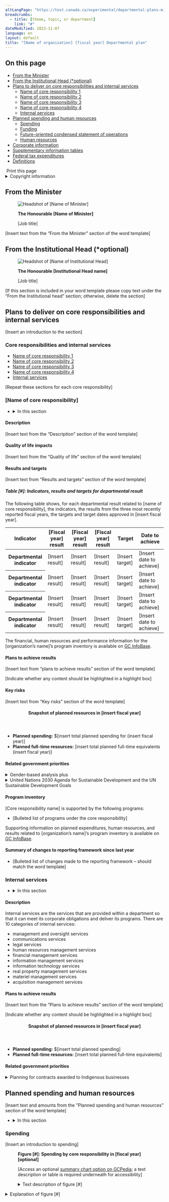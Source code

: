 ```yaml
---
altLangPage: "https://test.canada.ca/experimental/departmental-plans-ministeriels/dp-full-page-fr.html"
breadcrumbs:
  - title: [theme, topic, or department]
    link: "#"
dateModified: 2023-11-07
language: en
layout: default
title: "[Name of organization] [fiscal year] Departmental plan"
---
```

<link rel="stylesheet" type="text/css" href="departmental-plans-ministeriels/css/theme.min.css" />
<div class="mwsgeneric-base-html parbase section">
  
   <section>
  <h2>On this page</h2>
  <ul>
    <li><a href="#toc01">From the Minister</a></li>
    <li><a href="#toc01b">From the Institutional Head (*optional)</a></li>
    <li><a href="#toc02">Plans to deliver on core responsibilities and internal services</a> 
      <ul>
        <li><a href="#toc02-1">Name of  core responsibility 1</a></li>
        <li><a href="#toc02-2">Name of  core responsibility 2</a></li>
        <li><a href="#toc02-3">Name of  core responsibility 3</a></li>
        <li><a href="#toc02-4">Name of  core responsibility 4</a></li>
        <li><a href="#toc02-5">Internal  services</a></li>
      </ul>
    </li>
    <li><a href="#toc03">Planned spending and human resources</a>
      <ul>
        <li><a href="#toc03-1">Spending</a></li>
        <li><a href="#toc03-2">Funding</a></li>
        <li><a href="#toc03-3">Future-oriented condensed statement of operations</a></li>
        <li><a href="#toc03-4">Human resources</a></li>
      </ul>
    </li>
      <li><a href="#toc04">Corporate information</a></li>
      <li><a href="#toc05">Supplementary information tables</a></li>
    <li><a href="#toc06">Federal  tax expenditures </a></li>
    <li><a href="#toc07">Definitions </a></li>
  </ul>
</section>
<section> <span class="wb-toggle" data-toggle="{&quot;selector&quot;: &quot;main summary&quot;, &quot;print&quot;: &quot;on&quot;}"></span> <a onclick="window.print()" class="btn btn-default btn-lg mrgn-bttm-xl"><span class="glyphicon glyphicon-print" aria-hidden="true"></span>&nbsp;Print this page</a> </section>
<details class="brdr-tp brdr-rght brdr-bttm brdr-lft">
  <summary class="wb-toggle" data-toggle='{"print":"on"}'>Copyright information</summary>
  <p>[include copyright information]</p>
</details>
<section>
  <h2 id="toc01">From  the Minister</h2>
  <div class="pull-right mrgn-lft-md col-xs-4"> 
    <figure> 
     <img alt="Headshot of [Name of Minister]" class="img-responsive center-block" src="https://raw.githubusercontent.com/gc-proto/experimental/master/departmental-plans-ministeriels/portrait.png">
     <figcaption class="text-center small"> 
      <p class="mrgn-bttm-0"><strong>The Honourable [Name of Minister]</strong></p>
      <p>[Job title]</p> 
     </figcaption> 
    </figure> 
   </div>
  <p>[Insert text from the &ldquo;From  the Minister&rdquo; section of the word template]</p><div class="clearfix"></div>
</section>
<section>
  <h2 id="toc01b">From  the Institutional Head (*optional)</h2>
    <div class="pull-right mrgn-lft-md col-xs-4"> 
    <figure> 
     <img alt="Headshot of [Name of Institutional Head]" class="img-responsive center-block" src="https://raw.githubusercontent.com/gc-proto/experimental/master/departmental-plans-ministeriels/portrait.png">
     <figcaption class="text-center small"> 
      <p class="mrgn-bttm-0"><strong>The Honourable [Institutional Head name]</strong></p>
      <p>[Job title]</p> 
     </figcaption> 
    </figure> 
   </div>
  <p>[If this section is included  in your word template please copy text under the &ldquo;From the Institutional head&rdquo;  section; otherwise, delete the section]</p><div class="clearfix"></div>
</section>
<section>
  <h2 id="toc02">Plans to deliver on core responsibilities and internal services</h2>
  <p>[Insert an introduction to  the section]</p>
<section>
  <h3>Core  responsibilities and internal services</h3>
  <ul>
    <li><a href="#toc02-1">Name of  core responsibility 1</a></li>
    <li><a href="#toc02-2">Name of  core responsibility 2</a></li>
    <li><a href="#toc02-3">Name of  core responsibility 3</a></li>
    <li><a href="#toc02-4">Name of  core responsibility 4</a></li>
    <li><a href="#toc02-5">Internal  services</a></li>
    </ul>
</section>
  <p>[Repeat these sections for each core responsibility]</p>
  <section>
    <h3 id="toc02-1">[Name of core responsibility]</h3>
    <ul class="list-unstyled">
      <li>
        <details class="brdr-tp brdr-rght brdr-bttm brdr-lft">
          <summary class="wb-toggle" data-toggle='{"print":"on"}'>In this section</summary>
          <ul>
            <li><a href="#toc02-1-1">Description</a></li>
            <li><a href="#toc02-1-2">Quality of life impacts</a></li>
            <li><a href="#toc02-1-3">Results and targets</a></li>
            <li><a href="#toc02-1-4">Plans to achieve results</a></li>
            <li><a href="#toc02-1-5">Key risks</a></li>
            <li><a href="#toc02-1-6">Snapshot of planned resources in [insert fiscal year]</a></li>
            <li><a href="#toc02-1-7">Related government priorities</a></li>
            <li><a href="#toc02-1-8">Program inventory</a></li>
            <li><a href="#toc02-1-9">Summary of changes to reporting framework since last year</a></li>
          </ul>
        </details>
      </li>
    </ul>
    <section>
      <h4 id="toc02-1-1">Description</h4>
      <p>[Insert text from the “Description” section of the word template]</p>
</section>
    <section>
      <h4 id="toc02-1-2">Quality of life impacts</h4>
      <p>[Insert text from the “Quality of life” section of the word template] </p>
</section>
    <section>
      <h4 id="toc02-1-3">Results and targets</h4>
        <p>[Insert text from &ldquo;Results and targets&rdquo;  section of the word template]</p>
<section><h5>Table [#]: Indicators, results and targets for departmental result</h5>
    <p>The following table shows,  for each departmental result related to [name of core responsibility], the  indicators, the results from the three&nbsp;most recently reported fiscal  years, the targets and target dates approved in [insert fiscal year].</p>
<table id="tbl1" class="table table-bordered table-condensed">
  <thead>
    <tr class="active">
      <th class="text-left" scope="col"><div class="mrgn-tp-md mrgn-rght-md mrgn-bttm-md mrgn-lft-md">Indicator</div></th>
      <th class="text-left" scope="col"><div class="mrgn-tp-md mrgn-rght-md mrgn-bttm-md mrgn-lft-md">[Fiscal year] result</div></th>
      <th class="text-left" scope="col"><div class="mrgn-tp-md mrgn-rght-md mrgn-bttm-md mrgn-lft-md">[Fiscal year] result</div></th>
      <th class="text-left" scope="col"><div class="mrgn-tp-md mrgn-rght-md mrgn-bttm-md mrgn-lft-md">[Fiscal year] result </div></th>
      <th class="text-left" scope="col"><div class="mrgn-tp-md mrgn-rght-md mrgn-bttm-md mrgn-lft-md">Target</div></th>
      <th class="text-left" scope="col"><div class="mrgn-tp-md mrgn-rght-md mrgn-bttm-md mrgn-lft-md">Date to achieve</div></th>
      </tr>
    </thead>
  <tbody>
    <tr>
      <th class="text-left" scope="row"><div class="mrgn-tp-md mrgn-rght-md mrgn-bttm-md mrgn-lft-md">Departmental indicator</div></th>
      <td><div class="mrgn-tp-md mrgn-rght-md mrgn-bttm-md mrgn-lft-md">[Insert result]</div></td>
      <td><div class="mrgn-tp-md mrgn-rght-md mrgn-bttm-md mrgn-lft-md">[Insert result]</div></td>
      <td><div class="mrgn-tp-md mrgn-rght-md mrgn-bttm-md mrgn-lft-md">[Insert result]</div></td>
      <td><div class="mrgn-tp-md mrgn-rght-md mrgn-bttm-md mrgn-lft-md">[Insert target]</div></td>
      <td><div class="mrgn-tp-md mrgn-rght-md mrgn-bttm-md mrgn-lft-md">[Insert date to achieve]</div></td>
      </tr>
    <tr>
      <th class="text-left" scope="row"><div class="mrgn-tp-md mrgn-rght-md mrgn-bttm-md mrgn-lft-md">Departmental indicator</div></th>
      <td><div class="mrgn-tp-md mrgn-rght-md mrgn-bttm-md mrgn-lft-md">[Insert result]</div></td>
      <td><div class="mrgn-tp-md mrgn-rght-md mrgn-bttm-md mrgn-lft-md">[Insert result]</div></td>
      <td><div class="mrgn-tp-md mrgn-rght-md mrgn-bttm-md mrgn-lft-md">[Insert result]</div></td>
      <td><div class="mrgn-tp-md mrgn-rght-md mrgn-bttm-md mrgn-lft-md">[Insert target]</div></td>
      <td><div class="mrgn-tp-md mrgn-rght-md mrgn-bttm-md mrgn-lft-md">[Insert date to achieve]</div></td>
      </tr>
    <tr>
      <th class="text-left" scope="row"><div class="mrgn-tp-md mrgn-rght-md mrgn-bttm-md mrgn-lft-md">Departmental indicator</div></th>
      <td><div class="mrgn-tp-md mrgn-rght-md mrgn-bttm-md mrgn-lft-md">[Insert result]</div></td>
      <td><div class="mrgn-tp-md mrgn-rght-md mrgn-bttm-md mrgn-lft-md">[Insert result]</div></td>
      <td><div class="mrgn-tp-md mrgn-rght-md mrgn-bttm-md mrgn-lft-md">[Insert result]</div></td>
      <td><div class="mrgn-tp-md mrgn-rght-md mrgn-bttm-md mrgn-lft-md">[Insert target]</div></td>
      <td><div class="mrgn-tp-md mrgn-rght-md mrgn-bttm-md mrgn-lft-md">[Insert date to achieve]</div></td>
      </tr>
    <tr>
      <th class="text-left" scope="row"><div class="mrgn-tp-md mrgn-rght-md mrgn-bttm-md mrgn-lft-md">Departmental indicator</div></th>
      <td><div class="mrgn-tp-md mrgn-rght-md mrgn-bttm-md mrgn-lft-md">[Insert result]</div></td>
      <td><div class="mrgn-tp-md mrgn-rght-md mrgn-bttm-md mrgn-lft-md">[Insert result]</div></td>
      <td><div class="mrgn-tp-md mrgn-rght-md mrgn-bttm-md mrgn-lft-md">[Insert result]</div></td>
      <td><div class="mrgn-tp-md mrgn-rght-md mrgn-bttm-md mrgn-lft-md">[Insert target]</div></td>
      <td><div class="mrgn-tp-md mrgn-rght-md mrgn-bttm-md mrgn-lft-md">[Insert date to achieve]</div></td>
      </tr>
    </tbody>
</table>
<p>The financial, human resources and performance information for the  [organization&rsquo;s name]&rsquo;s program inventory is available  on <a href="https://www.tbs-sct.gc.ca/ems-sgd/edb-bdd/index-eng.html">GC InfoBase</a>.</p></section>
    </section>
    <section>
      <h4 id="toc02-1-4">Plans to achieve results</h4>
      <p>[Insert  text from &ldquo;plans to achieve results&rdquo; section of the word template]</p>
        <div class="well"><p>[Indicate whether any  content should be highlighted in a highlight box] </p>
</div>
    </section>
    <section>
      <h4 id="toc02-1-5">Key risks</h4>
      <p>[Insert text from &ldquo;Key  risks&rdquo; section of the word template]</p></section>
      <section>
      </section><section><div class="panel panel-primary">
          <header class="panel-heading"><h4 class="mrgn-tp-0 mrgn-bttm-0" id="toc02-1-6">Snapshot of planned resources in [insert fiscal year]</h4></header>
  <div class="panel-body">
    <ul>
      <li><strong>Planned spending:</strong> $[insert total planned  spending for (insert fiscal year)]</li>
      <li><strong>Planned full-time resources:</strong> [insert total planned  full-time equivalents (insert fiscal year)]</li>
      </ul>
    </div>
</div></section>
    <section>
      <h4 id="toc02-1-7">Related government  priorities</h4>
      <details class="brdr-tp brdr-rght brdr-bttm brdr-lft">
        <summary class="wb-toggle" data-toggle='{"print":"on"}'>Gender-based analysis plus</summary>
        <p>[Text within the “Gender-based analysis plus” section, if included]</p>
      </details>
      <details class="brdr-tp brdr-rght brdr-bttm brdr-lft">
        <summary class="wb-toggle" data-toggle='{"print":"on"}'>United Nations 2030 Agenda for Sustainable Development and the UN Sustainable Development Goals</summary>
        <p>[Text within the “United Nations 2030 Agenda for Sustainable Development and the UN Sustainable Development Goals”, if included]  </p>
      </details>
  </section>
    <section>
      <h4 id="toc02-1-8">Program inventory</h4>
      <p>[Core responsibility name] is supported by the following programs:</p>
<ul>
  <li>[Bulleted list of programs under the core  responsibility]</li>
  </ul>
<p>Supporting information on  planned expenditures, human resources, and results related to [organization&rsquo;s name]&rsquo;s  program inventory is available on <a href="https://www.tbs-sct.gc.ca/ems-sgd/edb-bdd/index-eng.html">GC InfoBase</a>.</p>
    </section>
    <section>
      <h4 id="toc02-1-9">Summary of changes to reporting framework since last year</h4>
      <ul>
        <li>[Bulleted list of changes made to the reporting  framework – should match the word template]</li>
      </ul>
    </section>
  </section>
  <section>
    <h3 id="toc02-5">Internal services</h3>
    <ul class="list-unstyled">
      <li>
        <details class="brdr-tp brdr-rght brdr-bttm brdr-lft">
          <summary class="wb-toggle" data-toggle='{"print":"on"}'>In this section</summary>
          <ul>
            <li><a href="#toc02-5-1">Description</a></li>
            <li><a href="#toc02-5-2">Plans to achieve results</a></li>
            <li><a href="#toc02-5-3">Snapshot of planned  resources in [insert fiscal year]</a></li>
            <li><a href="#toc02-5-4">Related government  priorities</a></li>
          </ul>
        </details>
      </li>
    </ul>
    <section>
      <h4 is="toc02-5-1">Description</h4>
      <p>Internal services are the services that are  provided within a department so that it can meet its corporate obligations and  deliver its programs. There are 10 categories of internal services:</p>
      <ul>
        <li>management and oversight  services</li>
        <li>communications services</li>
        <li>legal services</li>
        <li>human resources management  services</li>
        <li>financial management services</li>
        <li>information management services</li>
        <li>information technology services</li>
        <li>real property management  services</li>
        <li>materiel management services</li>
        <li>acquisition  management services</li>
      </ul>
    </section>
    <section>
      <h4 is="toc02-5-2">Plans to achieve results</h4>
      <p>[Insert text from the &ldquo;Plans  to achieve results&rdquo; section of the word template]      </p>
      <div class="well">
        <p>[Indicate whether any content  should be highlighted in a highlight box]</p>
</div>
    </section>
    <section>
        <div class="panel panel-primary">
          <header class="panel-heading"><h4 class="mrgn-tp-0 mrgn-bttm-0" id="toc02-5-3">Snapshot of planned resources in [insert fiscal year]</h4></header>
            <div class="panel-body">
        <ul>
          <li><strong>Planned spending:</strong> $[insert total planned spending]</li>
          <li><strong>Planned full-time resources:</strong> [insert total planned  full-time equivalents]</li>
        </ul>
    </div>
</div>
    </section>
    <section>
      <h4 is="toc02-5-4">Related government  priorities</h4>
      <details class="brdr-tp brdr-rght brdr-bttm brdr-lft">
        <summary class="wb-toggle"  data-toggle='{"print":"on"}'>Planning for contracts awarded to Indigenous businesses</summary>
        <p>[Text within the “Planning for contracts awarded to Indigenous businesses” section] </p>
      </details>
    </section>
</section>
</section>
<section>
  <h2 id="toc03"> Planned spending  and human resources</h2>
  <p>[Insert text and amounts from  the &quot;Planned spending and human resources&rdquo; section of the word template]</p><ul class="list-unstyled">
  <li>
    <details class="brdr-tp brdr-rght brdr-bttm brdr-lft">
      <summary class="wb-toggle" data-toggle='{"print":"on"}'>In this section</summary>
      <ul>
        <li><a href="#toc03-1">Spending</a></li>
        <li><a href="#toc03-2">Funding</a></li>
        <li><a href="#toc03-3">Future-oriented condensed statement of operations</a></li>
        <li><a href="#toc03-4">Human resources</a></li>
        </ul>
      </details>
    </li>
</ul>
  <section>
    <h3 id="toc03-1">Spending</h3>
    <p>[Insert an introduction to spending]</p>
<section>
        <figure id="toc03-fig1">
            <figcaption class="text-left h4"><strong>Figure [#]: Spending by core responsibility in [fiscal year][optional]</strong></figcaption>
            <p>[Access an optional <a href="#">summary chart option on GCPedia</a>; a text description or table is required underneath for accessibility]</p>
            <details class="brdr-tp brdr-rght brdr-bttm brdr-lft">
                <summary class="wb-toggle"  data-toggle='{"print":"on"}'>Text description of figure [#]</summary>

                <div class="table-responsive">
                  <table id="fig-tbl1" class="table table-bordered table-condensed">
                    <thead>
                      <tr class="active">
                    <th class="text-left" scope="col"><div class="mrgn-tp-md mrgn-rght-md mrgn-bttm-md mrgn-lft-md">Core responsibilities and internal services</div></th>
                    <th class="text-left" scope="col"><div class="mrgn-tp-md mrgn-rght-md mrgn-bttm-md mrgn-lft-md">[Insert fiscal year] planned spending</div></th>
                  </tr>
                    </thead>
                    <tbody>
                  <tr>
                    <th class="text-left" scope="row"><div class="mrgn-tp-md mrgn-rght-md mrgn-bttm-md mrgn-lft-lg">1. Core responsibility </div></th>
                    <td><div class="mrgn-tp-md mrgn-rght-md mrgn-bttm-md mrgn-lft-md">[Insert amount]</div></td>
                  </tr>
                  <tr>
                    <th class="text-left" scope="row"><div class="mrgn-tp-md mrgn-rght-md mrgn-bttm-md mrgn-lft-lg">2. Core responsibility </div></th>
                    <td><div class="mrgn-tp-md mrgn-rght-md mrgn-bttm-md mrgn-lft-md">[Insert amount]</div></td>
                  </tr>
                  <tr>
                    <th class="text-left" scope="row"><div class="mrgn-tp-md mrgn-rght-md mrgn-bttm-md mrgn-lft-lg">3. Core responsibility </div></th>
                    <td><div class="mrgn-tp-md mrgn-rght-md mrgn-bttm-md mrgn-lft-md">[Insert amount]</div></td>
                  </tr>
                  <tr>
                    <th class="text-left" scope="row"><div class="mrgn-tp-md mrgn-rght-md mrgn-bttm-md mrgn-lft-lg">4. Core responsibility </div></th>
                    <td><div class="mrgn-tp-md mrgn-rght-md mrgn-bttm-md mrgn-lft-md">[Insert amount]</div></td>
                  </tr>
                  <tr>
                    <th class="text-left" scope="row"><div class="mrgn-tp-md mrgn-rght-md mrgn-bttm-md mrgn-lft-lg">Internal services</div></th>
                    <td><div class="mrgn-tp-md mrgn-rght-md mrgn-bttm-md mrgn-lft-md">[Insert amount]</div></td>
                  </tr>
                    </tbody>
</table></div>
            </details>
            <details class="brdr-tp brdr-rght brdr-bttm brdr-lft">
                <summary class="wb-toggle"  data-toggle='{"print":"on"}'>Explanation of figure [#]</summary>

                <p>[Please include the explanation of the figure included in the word template]</p>
            </details>
        </figure>
        <p>[Insert text from the  &ldquo;Actual spending summary for core responsibilities and internal services  (dollars)&rdquo; section of the word template] </p>
</section>
    <section>
      <h4>Table [#]: Actual spending summary for core responsibilities and internal services ($ dollars)</h4>
      
<p>The following table shows  information on spending for each of [organization&rsquo;s name]&rsquo;s core  responsibilities and for its internal services for the previous three fiscal  years. Amounts for the current fiscal year are forecasted based on spending to  date.</p>
<div class="table-responsive">
  <table id="tbl2" class="table table-bordered table-condensed">
    <thead>
      <tr class="active">
        <th class="text-left" scope="col"><div class="mrgn-tp-md mrgn-rght-md mrgn-bttm-md mrgn-lft-md">Core    responsibilities and internal services</div></th>
        <th class="text-left" scope="col"><div class="mrgn-tp-md mrgn-rght-md mrgn-bttm-md mrgn-lft-md">[Insert    fiscal year] actual expenditures</div></th>
        <th class="text-left" scope="col"><div class="mrgn-tp-md mrgn-rght-md mrgn-bttm-md mrgn-lft-md">[Insert    fiscal year] actual expenditures</div></th>
        <th class="text-left" scope="col"><div class="mrgn-tp-md mrgn-rght-md mrgn-bttm-md mrgn-lft-md">[Insert    fiscal year] forecast spending</div></th>
        </tr>
      </thead>
    <tbody>
      <tr>
                <th class="text-left" scope="row"><div class="mrgn-tp-md mrgn-rght-md mrgn-bttm-md mrgn-lft-lg">1. Core responsibility </div></th>
                <td><div class="mrgn-tp-md mrgn-rght-md mrgn-bttm-md mrgn-lft-md">[Insert the total authorities from Public Accounts]</div></td>
                <td><div class="mrgn-tp-md mrgn-rght-md mrgn-bttm-md mrgn-lft-md">[Insert the total authorities from Public Accounts]</div></td>
                <td><div class="mrgn-tp-md mrgn-rght-md mrgn-bttm-md mrgn-lft-md">[Insert the total forecast spending for the fiscal year]</div></td>
              </tr>
              <tr>
                <th class="text-left" scope="row"><div class="mrgn-tp-md mrgn-rght-md mrgn-bttm-md mrgn-lft-lg">2. Core responsibility</div></th>
                <td><div class="mrgn-tp-md mrgn-rght-md mrgn-bttm-md mrgn-lft-md">[Insert the total authorities from Public Accounts]</div></td>
                <td><div class="mrgn-tp-md mrgn-rght-md mrgn-bttm-md mrgn-lft-md">[Insert the total authorities from Public Accounts]</div></td>
                <td><div class="mrgn-tp-md mrgn-rght-md mrgn-bttm-md mrgn-lft-md">[Insert the total forecast spending for the fiscal year]</div></td>
              </tr>
              <tr>
                <th class="text-left" scope="row"><div class="mrgn-tp-md mrgn-rght-md mrgn-bttm-md mrgn-lft-lg">3. Core responsibility</div></th>
                <td><div class="mrgn-tp-md mrgn-rght-md mrgn-bttm-md mrgn-lft-md">[Insert the total authorities from Public Accounts]</div></td>
                <td><div class="mrgn-tp-md mrgn-rght-md mrgn-bttm-md mrgn-lft-md">[Insert the total authorities from Public Accounts]</div></td>
                <td><div class="mrgn-tp-md mrgn-rght-md mrgn-bttm-md mrgn-lft-md">[Insert the total forecast spending for the fiscal year]</div></td>
              </tr>
              <tr>
                <th class="text-left" scope="row"><div class="mrgn-tp-md mrgn-rght-md mrgn-bttm-md mrgn-lft-lg">4. Core responsibility</div></th>
                <td><div class="mrgn-tp-md mrgn-rght-md mrgn-bttm-md mrgn-lft-md">[Insert the total authorities from Public Accounts]</div></td>
                <td><div class="mrgn-tp-md mrgn-rght-md mrgn-bttm-md mrgn-lft-md">[Insert the total authorities from Public Accounts]</div></td>
                <td><div class="mrgn-tp-md mrgn-rght-md mrgn-bttm-md mrgn-lft-md">[Insert the total forecast spending for the fiscal year]</div></td>
              </tr>
      <tr class="active">
        <th class="text-left" scope="row"><div class="mrgn-tp-md mrgn-rght-md mrgn-bttm-md mrgn-lft-md">Subtotal</div></th>
        <td><div class="mrgn-tp-md mrgn-rght-md mrgn-bttm-md mrgn-lft-md">[Insert subtotal]</div></td>
        <td><div class="mrgn-tp-md mrgn-rght-md mrgn-bttm-md mrgn-lft-md">[Insert subtotal]</div></td>
        <td><div class="mrgn-tp-md mrgn-rght-md mrgn-bttm-md mrgn-lft-md">[Insert subtotal]</div></td>
        </tr>
      <tr>
        <th class="text-left" scope="row"><div class="mrgn-tp-md mrgn-rght-md mrgn-bttm-md mrgn-lft-md">Internal services</div></th>
        <td><div class="mrgn-tp-md mrgn-rght-md mrgn-bttm-md mrgn-lft-md">[Insert the total    authorities from Public Accounts]</div></td>
        <td><div class="mrgn-tp-md mrgn-rght-md mrgn-bttm-md mrgn-lft-md">[Insert the total authorities    from Public Accounts]</div></td>
        <td><div class="mrgn-tp-md mrgn-rght-md mrgn-bttm-md mrgn-lft-md">[Insert the total    forecast spending for the fiscal year]</div></td>
        </tr>
      <tr class="active">
        <th class="text-left" scope="row"><div class="mrgn-tp-md mrgn-rght-md mrgn-bttm-md mrgn-lft-md">Total</div></th>
        <td><div class="mrgn-tp-md mrgn-rght-md mrgn-bttm-md mrgn-lft-md">[Insert subtotal    plus internal services]</div></td>
        <td><div class="mrgn-tp-md mrgn-rght-md mrgn-bttm-md mrgn-lft-md">[Insert subtotal    plus internal services]</div></td>
        <td><div class="mrgn-tp-md mrgn-rght-md mrgn-bttm-md mrgn-lft-md">[Insert subtotal    plus internal services]</div></td>
        </tr>
      </tbody>
</table></div>

        
      <details class="brdr-tp brdr-rght brdr-bttm brdr-lft">
        <summary class="wb-toggle"  data-toggle='{"print":"on"}'>Explanation of table [#]</summary>
        <p>[Please include the explanation of the table included in the word template]</p>
      </details>
        <p>[Ensure that the content matches the &ldquo;Actual spending summary for  core responsibilities and internal services (dollars)&rdquo; section of the word template] </p>
    </section>
    <section>
      <h4>Table [#]: Budgetary planning summary for core  responsibilities and internal services (dollars)</h4>
      
<p>The following table shows information on  spending for each of [organization&rsquo;s name]&rsquo;s core responsibilities and for its internal services for the  upcoming three fiscal years.</p>
<div class="table-responsive">
<table id="tbl3" class="table table-bordered table-condensed">
  <thead>
<tr class="active">
    <th class="text-left" scope="col"><div class="mrgn-tp-md mrgn-rght-md mrgn-bttm-md mrgn-lft-md">Core    responsibilities and internal services</div></th>
    <th class="text-left" scope="col"><div class="mrgn-tp-md mrgn-rght-md mrgn-bttm-md mrgn-lft-md">[Insert    fiscal year] budgetary spending (as indicated in Main Estimates)</div></th>
    <th class="text-left" scope="col"><div class="mrgn-tp-md mrgn-rght-md mrgn-bttm-md mrgn-lft-md">[Insert    fiscal year] planned spending</div></th>
    <th class="text-left" scope="col"><div class="mrgn-tp-md mrgn-rght-md mrgn-bttm-md mrgn-lft-md">[Insert    fiscal year] planned spending</div></th>
    <th class="text-left" scope="col"><div class="mrgn-tp-md mrgn-rght-md mrgn-bttm-md mrgn-lft-md">[Insert    fiscal year] planned spending</div></th>
  </tr>
</thead>
  <tbody>
 <tr>
                <th class="text-left" scope="row"><div class="mrgn-tp-md mrgn-rght-md mrgn-bttm-md mrgn-lft-lg">1. Core responsibility </div></th>
                <td><div class="mrgn-tp-md mrgn-rght-md mrgn-bttm-md mrgn-lft-md">[Insert the total budgetary spending, as provided in the Main Estimates]</div></td>
                <td><div class="mrgn-tp-md mrgn-rght-md mrgn-bttm-md mrgn-lft-md">[Insert the total planned spending for the fiscal year]</div></td>
                <td><div class="mrgn-tp-md mrgn-rght-md mrgn-bttm-md mrgn-lft-md">[Insert the total planned spending for the fiscal year]</div></td>
                <td><div class="mrgn-tp-md mrgn-rght-md mrgn-bttm-md mrgn-lft-md">[Insert the total planned spending for the fiscal year]</div></td>
              </tr>
              <tr>
                <th class="text-left" scope="row"><div class="mrgn-tp-md mrgn-rght-md mrgn-bttm-md mrgn-lft-lg">2. Core responsibility</div></th>
                <td><div class="mrgn-tp-md mrgn-rght-md mrgn-bttm-md mrgn-lft-md">[Insert the total budgetary spending, as provided in the Main Estimates]</div></td>
                <td><div class="mrgn-tp-md mrgn-rght-md mrgn-bttm-md mrgn-lft-md">[Insert the total planned spending for the fiscal year]</div></td>
                <td><div class="mrgn-tp-md mrgn-rght-md mrgn-bttm-md mrgn-lft-md">[Insert the total planned spending for the fiscal year]</div></td>
                <td><div class="mrgn-tp-md mrgn-rght-md mrgn-bttm-md mrgn-lft-md">[Insert the total planned spending for the fiscal year]</div></td>
              </tr>
              <tr>
                <th class="text-left" scope="row"><div class="mrgn-tp-md mrgn-rght-md mrgn-bttm-md mrgn-lft-lg">3. Core responsibility</div></th>
                <td><div class="mrgn-tp-md mrgn-rght-md mrgn-bttm-md mrgn-lft-md">[Insert the total budgetary spending, as provided in the Main Estimates]</div></td>
                <td><div class="mrgn-tp-md mrgn-rght-md mrgn-bttm-md mrgn-lft-md">[Insert the total planned spending for the fiscal year]</div></td>
                <td><div class="mrgn-tp-md mrgn-rght-md mrgn-bttm-md mrgn-lft-md">[Insert the total planned spending for the fiscal year]</div></td>
                <td><div class="mrgn-tp-md mrgn-rght-md mrgn-bttm-md mrgn-lft-md">[Insert the total planned spending for the fiscal year]</div></td>
              </tr>
              <tr>
                <th class="text-left" scope="row"><div class="mrgn-tp-md mrgn-rght-md mrgn-bttm-md mrgn-lft-lg">4. Core responsibility</div></th>
                <td><div class="mrgn-tp-md mrgn-rght-md mrgn-bttm-md mrgn-lft-md">[Insert the total budgetary spending, as provided in the Main Estimates]</div></td>
                <td><div class="mrgn-tp-md mrgn-rght-md mrgn-bttm-md mrgn-lft-md">[Insert the total planned spending for the fiscal year]</div></td>
                <td><div class="mrgn-tp-md mrgn-rght-md mrgn-bttm-md mrgn-lft-md">[Insert the total planned spending for the fiscal year]</div></td>
                <td><div class="mrgn-tp-md mrgn-rght-md mrgn-bttm-md mrgn-lft-md">[Insert the total planned spending for the fiscal year]</div></td>
              </tr>
  <tr class="active">
    <th class="text-left" scope="row"><div class="mrgn-tp-md mrgn-rght-md mrgn-bttm-md mrgn-lft-md">Subtotal </div></th>
    <td><div class="mrgn-tp-md mrgn-rght-md mrgn-bttm-md mrgn-lft-md">[Insert subtotal]</div></td>
    <td><div class="mrgn-tp-md mrgn-rght-md mrgn-bttm-md mrgn-lft-md">[Insert subtotal]</div></td>
    <td><div class="mrgn-tp-md mrgn-rght-md mrgn-bttm-md mrgn-lft-md">[Insert subtotal]</div></td>
    <td><div class="mrgn-tp-md mrgn-rght-md mrgn-bttm-md mrgn-lft-md">[Insert subtotal]</div></td>
  </tr>
  <tr>
    <th class="text-left" scope="row"><div class="mrgn-tp-md mrgn-rght-md mrgn-bttm-md mrgn-lft-md">Internal services</div></th>
    <td><div class="mrgn-tp-md mrgn-rght-md mrgn-bttm-md mrgn-lft-md">[Insert the total    budgetary spending, as provided in the Main Estimates]</div></td>
    <td><div class="mrgn-tp-md mrgn-rght-md mrgn-bttm-md mrgn-lft-md">[Insert the total    planned spending for the fiscal year]</div></td>
    <td><div class="mrgn-tp-md mrgn-rght-md mrgn-bttm-md mrgn-lft-md">[Insert the total    planned spending for the fiscal year]</div></td>
    <td><div class="mrgn-tp-md mrgn-rght-md mrgn-bttm-md mrgn-lft-md">[Insert the total    planned spending for the fiscal year]</div></td>
  </tr>
  <tr class="active">
    <th class="text-left" scope="row"><div class="mrgn-tp-md mrgn-rght-md mrgn-bttm-md mrgn-lft-md">Total</div></th>
    <td><div class="mrgn-tp-md mrgn-rght-md mrgn-bttm-md mrgn-lft-md">[Insert subtotal plus internal services]</div></td>
    <td><div class="mrgn-tp-md mrgn-rght-md mrgn-bttm-md mrgn-lft-md">[Insert subtotal plus internal services]</div></td>
    <td><div class="mrgn-tp-md mrgn-rght-md mrgn-bttm-md mrgn-lft-md">[Insert subtotal plus internal services]</div></td>
    <td><div class="mrgn-tp-md mrgn-rght-md mrgn-bttm-md mrgn-lft-md">[Insert subtotal plus internal services]</div></td>
  </tr>
</tbody>
</table>
</div>
      <details class="brdr-tp brdr-rght brdr-bttm brdr-lft">
        <summary class="wb-toggle"  data-toggle='{"print":"on"}'>Explanation of table [#]</summary>
        <p>[Please include the explanation of the table included in the word template]</p>
      </details>
        <p>[Include this section  if it appears in the word template]</p>
    </section>
      
    <section>
        <h4>Table [#]: [Fiscal year] budgetary gross and net  planned spending summary</h4>
        
        <p>The following table  reconciles gross planned spending with net planned spending for 2024–25.</p>
        <div class="table-responsive">
          <table id="tbl4" class="table table-bordered table-condensed">
            <caption class="text-left"></caption>
            <thead>
              <tr class="active">
                <th class="text-left" scope="col"><div class="mrgn-tp-md mrgn-rght-md mrgn-bttm-md mrgn-lft-md">Core responsibilities and internal services</div></th>
                <th class="text-left" scope="col"><div class="mrgn-tp-md mrgn-rght-md mrgn-bttm-md mrgn-lft-md">[Insert fiscal year] gross planned spending (dollars) </div></th>
                <th class="text-left" scope="col"><div class="mrgn-tp-md mrgn-rght-md mrgn-bttm-md mrgn-lft-md">[Insert fiscal year] planned revenues netted    against spending (dollars) </div></th>
                <th class="text-left" scope="col"><div class="mrgn-tp-md mrgn-rght-md mrgn-bttm-md mrgn-lft-md">[Insert fiscal year] planned net spending (dollars) </div></th>
              </tr>
            </thead>
            <tbody>
              <tr>
                <th class="text-left" scope="row"><div class="mrgn-tp-md mrgn-rght-md mrgn-bttm-md mrgn-lft-lg">1. Core responsibility </div></th>
                <td><div class="mrgn-tp-md mrgn-rght-md mrgn-bttm-md mrgn-lft-md">[Insert amount]</div></td>
                <td><div class="mrgn-tp-md mrgn-rght-md mrgn-bttm-md mrgn-lft-md">[Insert amount]</div></td>
                <td><div class="mrgn-tp-md mrgn-rght-md mrgn-bttm-md mrgn-lft-md">[Insert amount]</div></td>
              </tr>
              <tr>
                <th class="text-left" scope="row"><div class="mrgn-tp-md mrgn-rght-md mrgn-bttm-md mrgn-lft-lg">2. Core responsibility</div></th>
                <td><div class="mrgn-tp-md mrgn-rght-md mrgn-bttm-md mrgn-lft-md">[Insert amount]</div></td>
                <td><div class="mrgn-tp-md mrgn-rght-md mrgn-bttm-md mrgn-lft-md">[Insert amount]</div></td>
                <td><div class="mrgn-tp-md mrgn-rght-md mrgn-bttm-md mrgn-lft-md">[Insert amount]</div></td>
              </tr>
              <tr>
                <th class="text-left" scope="row"><div class="mrgn-tp-md mrgn-rght-md mrgn-bttm-md mrgn-lft-lg">3. Core responsibility</div></th>
                <td><div class="mrgn-tp-md mrgn-rght-md mrgn-bttm-md mrgn-lft-md">[Insert amount]</div></td>
                <td><div class="mrgn-tp-md mrgn-rght-md mrgn-bttm-md mrgn-lft-md">[Insert amount]</div></td>
                <td><div class="mrgn-tp-md mrgn-rght-md mrgn-bttm-md mrgn-lft-md">[Insert amount]</div></td>
              </tr>
              <tr>
                <th class="text-left" scope="row"><div class="mrgn-tp-md mrgn-rght-md mrgn-bttm-md mrgn-lft-lg">4. Core responsibility</div></th>
                <td><div class="mrgn-tp-md mrgn-rght-md mrgn-bttm-md mrgn-lft-md">[Insert amount]</div></td>
                <td><div class="mrgn-tp-md mrgn-rght-md mrgn-bttm-md mrgn-lft-md">[Insert amount]</div></td>
                <td><div class="mrgn-tp-md mrgn-rght-md mrgn-bttm-md mrgn-lft-md">[Insert amount]</div></td>
              </tr>
              <tr class="active">
                <th class="text-left" scope="row"><div class="mrgn-tp-md mrgn-rght-md mrgn-bttm-md mrgn-lft-md">Subtotal</div></th>
                <td><div class="mrgn-tp-md mrgn-rght-md mrgn-bttm-md mrgn-lft-md">[Insert subtotal]</div></td>
                <td><div class="mrgn-tp-md mrgn-rght-md mrgn-bttm-md mrgn-lft-md">[Insert subtotal]</div></td>
                <td><div class="mrgn-tp-md mrgn-rght-md mrgn-bttm-md mrgn-lft-md">[Insert subtotal]</div></td>
              </tr>
              <tr>
                <th class="text-left" scope="row"><div class="mrgn-tp-md mrgn-rght-md mrgn-bttm-md mrgn-lft-md">Internal services</div></th>
                <td><div class="mrgn-tp-md mrgn-rght-md mrgn-bttm-md mrgn-lft-md">[Insert amount]</div></td>
                <td><div class="mrgn-tp-md mrgn-rght-md mrgn-bttm-md mrgn-lft-md">[Insert amount]</div></td>
                <td><div class="mrgn-tp-md mrgn-rght-md mrgn-bttm-md mrgn-lft-md">[Insert amount]</div></td>
              </tr>
              <tr class="active">
                <th class="text-left" scope="row"><div class="mrgn-tp-md mrgn-rght-md mrgn-bttm-md mrgn-lft-md">Total</div></th>
                <td><div class="mrgn-tp-md mrgn-rght-md mrgn-bttm-md mrgn-lft-md">[Insert subtotal plus internal    services]</div></td>
                <td><div class="mrgn-tp-md mrgn-rght-md mrgn-bttm-md mrgn-lft-md">[Insert subtotal plus internal    services]</div></td>
                <td><div class="mrgn-tp-md mrgn-rght-md mrgn-bttm-md mrgn-lft-md">[Insert subtotal plus internal    services]</div></td>
              </tr>
            </tbody>
          </table>
        </div>
        <details class="brdr-tp brdr-rght brdr-bttm brdr-lft">
        <summary class="wb-toggle"  data-toggle='{"print":"on"}'>Explanation of table [#]</summary>
        <p>[Please include the explanation of the table included in the word template]</p>
      </details>
    </section>
    </section>
      
 
  <section>
    <h3 id="toc03-2">Funding</h3>
      <section><figure id="toc03-fig2">
            <figcaption class="text-left h4"><strong>Figure [#]: Departmental spending [insert fiscal year] to [insert fiscal year]</strong></figcaption>
            <p>The following graph presents  planned spending (voted and statutory expenditures) over time.  </p>
            <p>[Access the <a href="https://www.gcpedia.gc.ca/gcwiki/images/b/b1/2024-25_Departmental_Spending_Graph_Template_-_EN.xlsx">bar graph template on GCPedia</a>]</p>
            <img src="https://raw.githubusercontent.com/gc-proto/experimental/master/departmental-plans-ministeriels/figure.png" class="img-responsive center-block" alt="[alt text]. Text version below:" />

            <details class="brdr-tp brdr-rght brdr-bttm brdr-lft">
                <summary class="wb-toggle"  data-toggle='{"print":"on"}'>Text description of figure [#]</summary>

                <div class="table-responsive">
                  <table id="fig-tbl2" class="table table-bordered table-condensed">
                    <thead>
                      <tr class="active">
                    <th class="text-left" scope="col"><div class="mrgn-tp-md mrgn-rght-md mrgn-bttm-md mrgn-lft-md">Fiscal year</div></th>
                    <th class="text-left" scope="col"><div class="mrgn-tp-md mrgn-rght-md mrgn-bttm-md mrgn-lft-md">Total</div></th>
                    <th class="text-left" scope="col"><div class="mrgn-tp-md mrgn-rght-md mrgn-bttm-md mrgn-lft-md">Voted</div></th>
                    <th class="text-left" scope="col"><div class="mrgn-tp-md mrgn-rght-md mrgn-bttm-md mrgn-lft-md">Statutory</div></th>
                  </tr>
                    </thead>
                    <tbody>
                  <tr>
                    <th class="text-left" scope="row"><div class="mrgn-tp-md mrgn-rght-md mrgn-bttm-md mrgn-lft-lg">[Insert fiscal year]</div></th>
                    <td><div class="mrgn-tp-md mrgn-rght-md mrgn-bttm-md mrgn-lft-md">[Insert amount]</div></td>
                    <td><div class="mrgn-tp-md mrgn-rght-md mrgn-bttm-md mrgn-lft-md">[Insert amount]</div></td>
                    <td><div class="mrgn-tp-md mrgn-rght-md mrgn-bttm-md mrgn-lft-md">[Insert amount]</div></td>
                  </tr>
                  <tr>
                    <th class="text-left" scope="row"><div class="mrgn-tp-md mrgn-rght-md mrgn-bttm-md mrgn-lft-lg">[Insert fiscal year]</div></th>
                    <td><div class="mrgn-tp-md mrgn-rght-md mrgn-bttm-md mrgn-lft-md">[Insert amount]</div></td>
                    <td><div class="mrgn-tp-md mrgn-rght-md mrgn-bttm-md mrgn-lft-md">[Insert amount]</div></td>
                    <td><div class="mrgn-tp-md mrgn-rght-md mrgn-bttm-md mrgn-lft-md">[Insert amount]</div></td>
                  </tr>
                  <tr>
                    <th class="text-left" scope="row"><div class="mrgn-tp-md mrgn-rght-md mrgn-bttm-md mrgn-lft-lg">[Insert fiscal year]</div></th>
                    <td><div class="mrgn-tp-md mrgn-rght-md mrgn-bttm-md mrgn-lft-md">[Insert amount]</div></td>
                    <td><div class="mrgn-tp-md mrgn-rght-md mrgn-bttm-md mrgn-lft-md">[Insert amount]</div></td>
                    <td><div class="mrgn-tp-md mrgn-rght-md mrgn-bttm-md mrgn-lft-md">[Insert amount]</div></td>
                  </tr>
                  <tr>
                    <th class="text-left" scope="row"><div class="mrgn-tp-md mrgn-rght-md mrgn-bttm-md mrgn-lft-lg">[Insert fiscal year]</div></th>
                    <td><div class="mrgn-tp-md mrgn-rght-md mrgn-bttm-md mrgn-lft-md">[Insert amount]</div></td>
                    <td><div class="mrgn-tp-md mrgn-rght-md mrgn-bttm-md mrgn-lft-md">[Insert amount]</div></td>
                    <td><div class="mrgn-tp-md mrgn-rght-md mrgn-bttm-md mrgn-lft-md">[Insert amount]</div></td>
                  </tr>
                  <tr>
                    <th class="text-left" scope="row"><div class="mrgn-tp-md mrgn-rght-md mrgn-bttm-md mrgn-lft-lg">[Insert fiscal year]</div></th>
                    <td><div class="mrgn-tp-md mrgn-rght-md mrgn-bttm-md mrgn-lft-md">[Insert amount]</div></td>
                    <td><div class="mrgn-tp-md mrgn-rght-md mrgn-bttm-md mrgn-lft-md">[Insert amount]</div></td>
                    <td><div class="mrgn-tp-md mrgn-rght-md mrgn-bttm-md mrgn-lft-md">[Insert amount]</div></td>
                  </tr>
                  <tr>
                    <th class="text-left" scope="row"><div class="mrgn-tp-md mrgn-rght-md mrgn-bttm-md mrgn-lft-lg">[Insert fiscal year]</div></th>
                    <td><div class="mrgn-tp-md mrgn-rght-md mrgn-bttm-md mrgn-lft-md">[Insert amount]</div></td>
                    <td><div class="mrgn-tp-md mrgn-rght-md mrgn-bttm-md mrgn-lft-md">[Insert amount]</div></td>
                    <td><div class="mrgn-tp-md mrgn-rght-md mrgn-bttm-md mrgn-lft-md">[Insert amount]</div></td>
                  </tr>
                    </tbody>
                </table></div>
            </details>
            <details class="brdr-tp brdr-rght brdr-bttm brdr-lft">
                <summary class="wb-toggle"  data-toggle='{"print":"on"}'>Explanation of figure [#]</summary>

                <p>[Please include the explanation of the figure included in the word template]</p>
            </details>
        </figure></section>
    <section>
      <h4>Estimates by vote</h4>
      <p>Information on [organization’s name]’s organizational appropriations is available in the <a href="#">2024-25 Main Estimates</a> [include link to main estimates from the word template].</p>
</section>
  </section>
  <section>
    <h3 id="toc03-3">Future-oriented  condensed statement of operations </h3>
    <p>[Insert text from the &ldquo;Future-oriented  condensed statement of operations&rdquo; section of the word template] </p>
<p>The future-oriented condensed statement of operations provides an  overview of [organization&rsquo;s name]&rsquo;s operations for 2023–24 to 2024–25.</p>
    <p>The forecast and planned amounts in this statement of operations were  prepared on an accrual basis. The forecast and planned amounts presented in  other sections of the Departmental Plan were prepared on an expenditure basis.  Amounts may therefore differ.</p>
    <p>A more detailed future-oriented statement of operations and associated  notes, including a reconciliation of the net cost of operations with the  requested authorities, are available at [organization&rsquo;s name] [hyperlink the text to the website].</p>
      <section><h4>Table [#]: Future-oriented condensed statement of operations for the year ending March 31, [insert fiscal year] (dollars)</h4>
<div class="table-responsive"><table id="tbl5" class="table table-bordered table-condensed">
  <thead>
    <tr class="active">
        <th class="text-left" scope="col"><div class="mrgn-tp-md mrgn-rght-md mrgn-bttm-md mrgn-lft-md">Financial information</div></th>
        <th class="text-left" scope="col"><div class="mrgn-tp-md mrgn-rght-md mrgn-bttm-md mrgn-lft-md">[Insert fiscal year] forecast results</div></th>
        <th class="text-left" scope="col"><div class="mrgn-tp-md mrgn-rght-md mrgn-bttm-md mrgn-lft-md">[Insert    fiscal year] planned results </div></th>
        <th class="text-left" scope="col"><div class="mrgn-tp-md mrgn-rght-md mrgn-bttm-md mrgn-lft-md">Difference<br>
          ([insert    fiscal year] planned results minus <br>
          [insert    fiscal year] forecast results)</div></th>
      </tr>
  </thead>
  <tbody>
<tr>
    <th class="text-left" scope="row"><div class="mrgn-tp-md mrgn-rght-md mrgn-bttm-md mrgn-lft-md">Total expenses </div></th>
    <td><div class="mrgn-tp-md mrgn-rght-md mrgn-bttm-md mrgn-lft-md">[Insert amount]</div></td>
    <td><div class="mrgn-tp-md mrgn-rght-md mrgn-bttm-md mrgn-lft-md">[Insert amount]</div></td>
    <td><div class="mrgn-tp-md mrgn-rght-md mrgn-bttm-md mrgn-lft-md">[Insert amount]</div></td>
  </tr>
  <tr>
    <th class="text-left" scope="row"><div class="mrgn-tp-md mrgn-rght-md mrgn-bttm-md mrgn-lft-md">Total revenues</div></th>
    <td><div class="mrgn-tp-md mrgn-rght-md mrgn-bttm-md mrgn-lft-md">[Insert amount]</div></td>
    <td><div class="mrgn-tp-md mrgn-rght-md mrgn-bttm-md mrgn-lft-md">[Insert amount]</div></td>
    <td><div class="mrgn-tp-md mrgn-rght-md mrgn-bttm-md mrgn-lft-md">[Insert amount]</div></td>
  </tr>
  <tr>
    <th class="text-left" scope="row"><div class="mrgn-tp-md mrgn-rght-md mrgn-bttm-md mrgn-lft-md">Net cost of    operations before government funding and transfers</div></th>
    <td><div class="mrgn-tp-md mrgn-rght-md mrgn-bttm-md mrgn-lft-md">[Insert amount]</div></td>
    <td><div class="mrgn-tp-md mrgn-rght-md mrgn-bttm-md mrgn-lft-md">[Insert amount]</div></td>
    <td><div class="mrgn-tp-md mrgn-rght-md mrgn-bttm-md mrgn-lft-md">[Insert amount]</div></td>
  </tr>
</tbody>
</table></div>
    <details class="brdr-tp brdr-rght brdr-bttm brdr-lft">
      <summary class="wb-toggle"  data-toggle='{"print":"on"}'>Explanation of table [#]</summary>
      <p>[Please include the explanation of the table included in the word template]</p>
    </details></section>
  </section>
  <section>
    <h3 id="toc03-4">Human resources</h3>
    <section>
      <h4>Table [#]: Actual human resources for core responsibilities and internal services</h4>
      <p>[Insert text from the &ldquo;Actual human resources for core  responsibilities and internal services&rdquo; section  of the word template] </p>
<p>The following table shows a  summary of human resources, in full-time equivalents (FTEs), for  [organization&rsquo;s name]&rsquo;s core responsibilities and for its internal services for  the previous three fiscal years. Human resources for the current fiscal year are  forecasted based on year to date. </p>
<div>
  <div> </div>
</div>
<div class="table-responsive">
  <table id="tbl6" class="table table-bordered table-condensed">
    <thead>
      <tr class="active">
        <th class="text-left" scope="col"><div class="mrgn-tp-md mrgn-rght-md mrgn-bttm-md mrgn-lft-md">Core responsibilities and internal services</div></th>
        <th class="text-left" scope="col"><div class="mrgn-tp-md mrgn-rght-md mrgn-bttm-md mrgn-lft-md">[insert fiscal year] actual FTEs</div></th>
        <th class="text-left" scope="col"><div class="mrgn-tp-md mrgn-rght-md mrgn-bttm-md mrgn-lft-md">[insert fiscal year] actual FTEs</div></th>
        <th class="text-left" scope="col"><div class="mrgn-tp-md mrgn-rght-md mrgn-bttm-md mrgn-lft-md">[insert fiscal year] forecasted FTEs</div></th>
        </tr>
      </thead>
    <tbody>
      <tr>
        <th class="text-left" scope="row"><div class="mrgn-tp-md mrgn-rght-md mrgn-bttm-md mrgn-lft-lg">1. Core responsibility</div></th>
        <td><div class="mrgn-tp-md mrgn-rght-md mrgn-bttm-md mrgn-lft-md">[Insert number]</div></td>
        <td><div class="mrgn-tp-md mrgn-rght-md mrgn-bttm-md mrgn-lft-md">[Insert number]</div></td>
        <td><div class="mrgn-tp-md mrgn-rght-md mrgn-bttm-md mrgn-lft-md">[Insert number]</div></td>
        </tr>
      <tr>
        <th class="text-left" scope="row"><div class="mrgn-tp-md mrgn-rght-md mrgn-bttm-md mrgn-lft-lg">2. Core responsibility</div></th>
        <td><div class="mrgn-tp-md mrgn-rght-md mrgn-bttm-md mrgn-lft-md">[Insert number]</div></td>
        <td><div class="mrgn-tp-md mrgn-rght-md mrgn-bttm-md mrgn-lft-md">[Insert number]</div></td>
        <td><div class="mrgn-tp-md mrgn-rght-md mrgn-bttm-md mrgn-lft-md">[Insert number]</div></td>
        </tr>
      <tr>
        <th class="text-left" scope="row"><div class="mrgn-tp-md mrgn-rght-md mrgn-bttm-md mrgn-lft-lg">3. Core responsibility</div></th>
        <td><div class="mrgn-tp-md mrgn-rght-md mrgn-bttm-md mrgn-lft-md">[Insert number]</div></td>
        <td><div class="mrgn-tp-md mrgn-rght-md mrgn-bttm-md mrgn-lft-md">[Insert number]</div></td>
        <td><div class="mrgn-tp-md mrgn-rght-md mrgn-bttm-md mrgn-lft-md">[Insert number]</div></td>
        </tr>
      <tr>
        <th class="text-left" scope="row"><div class="mrgn-tp-md mrgn-rght-md mrgn-bttm-md mrgn-lft-lg">4. Core responsibility</div></th>
        <td><div class="mrgn-tp-md mrgn-rght-md mrgn-bttm-md mrgn-lft-md">[Insert number]</div></td>
        <td><div class="mrgn-tp-md mrgn-rght-md mrgn-bttm-md mrgn-lft-md">[Insert number]</div></td>
        <td><div class="mrgn-tp-md mrgn-rght-md mrgn-bttm-md mrgn-lft-md">[Insert number]</div></td>
        </tr>
      <tr class="active">
        <th class="text-left" scope="row"><div class="mrgn-tp-md mrgn-rght-md mrgn-bttm-md mrgn-lft-md">Subtotal</div></th>
        <td><div class="mrgn-tp-md mrgn-rght-md mrgn-bttm-md mrgn-lft-md">[Insert subtotal]</div></td>
        <td><div class="mrgn-tp-md mrgn-rght-md mrgn-bttm-md mrgn-lft-md">[Insert subtotal]</div></td>
        <td><div class="mrgn-tp-md mrgn-rght-md mrgn-bttm-md mrgn-lft-md">[Insert subtotal]</div></td>
        </tr>
      <tr>
        <th class="text-left" scope="row"><div class="mrgn-tp-md mrgn-rght-md mrgn-bttm-md mrgn-lft-md">Internal services</div></th>
        <td><div class="mrgn-tp-md mrgn-rght-md mrgn-bttm-md mrgn-lft-md">[Insert number]</div></td>
        <td><div class="mrgn-tp-md mrgn-rght-md mrgn-bttm-md mrgn-lft-md">[Insert number]</div></td>
        <td><div class="mrgn-tp-md mrgn-rght-md mrgn-bttm-md mrgn-lft-md">[Insert number]</div></td>
        </tr>
      <tr class="active">
        <th class="text-left" scope="row"><div class="mrgn-tp-md mrgn-rght-md mrgn-bttm-md mrgn-lft-md">Total</div></th>
        <td><div class="mrgn-tp-md mrgn-rght-md mrgn-bttm-md mrgn-lft-md">[Insert subtotal plus internal    services]</div></td>
        <td><div class="mrgn-tp-md mrgn-rght-md mrgn-bttm-md mrgn-lft-md">[Insert subtotal plus internal    services]</div></td>
        <td><div class="mrgn-tp-md mrgn-rght-md mrgn-bttm-md mrgn-lft-md">[Insert subtotal plus internal    services]</div></td>
        </tr>
      </tbody>
    </table>
</div>
      <details class="brdr-tp brdr-rght brdr-bttm brdr-lft">
        <summary class="wb-toggle"  data-toggle='{"print":"on"}'>Explanation of table [#]</summary>
        <p>[Please include the explanation of the table included in the word template]</p>
      </details>
    </section>
    <section>
      <h4>Table [#]: Human resources for core responsibilities and internal services</h4>
      <p>[Insert text from the &ldquo;Human  resources planning summary for core responsibilities and internal services&rdquo;  section of the word template] </p>
      <p>The following table shows information  on human resources, in FTEs, for each of [organization&rsquo;s name]&rsquo;s core  responsibilities and for its internal services planned for [insert fiscal year]  and future years.
      </p>
      <div class="table-responsive">
          <table id="tbl7" class="table table-bordered table-condensed">
            <thead>
              <tr class="active">
                <th class="text-left" scope="col"><div class="mrgn-tp-md mrgn-rght-md mrgn-bttm-md mrgn-lft-md">Core responsibilities and internal services</div></th>
                <th class="text-left" scope="col"><div class="mrgn-tp-md mrgn-rght-md mrgn-bttm-md mrgn-lft-md">[Insert fiscal year] planned FTEs</div></th>
                <th class="text-left" scope="col"><div class="mrgn-tp-md mrgn-rght-md mrgn-bttm-md mrgn-lft-md">[Insert fiscal year] planned FTEs</div></th>
                <th class="text-left" scope="col"><div class="mrgn-tp-md mrgn-rght-md mrgn-bttm-md mrgn-lft-md">[Insert fiscal year] planned FTEs</div></th>
              </tr>
            </thead>
            <tbody>
              <tr>
                <th class="text-left" scope="row"><div class="mrgn-tp-md mrgn-rght-md mrgn-bttm-md mrgn-lft-lg">1. Core responsibility </div></th>
                <td><div class="mrgn-tp-md mrgn-rght-md mrgn-bttm-md mrgn-lft-md">[Insert number]</div></td>
                <td><div class="mrgn-tp-md mrgn-rght-md mrgn-bttm-md mrgn-lft-md">[Insert number]</div></td>
                <td><div class="mrgn-tp-md mrgn-rght-md mrgn-bttm-md mrgn-lft-md">[Insert number]</div></td>
              </tr>
              <tr>
                <th class="text-left" scope="row"><div class="mrgn-tp-md mrgn-rght-md mrgn-bttm-md mrgn-lft-lg">2. Core responsibility</div></th>
                <td><div class="mrgn-tp-md mrgn-rght-md mrgn-bttm-md mrgn-lft-md">[Insert number]</div></td>
                <td><div class="mrgn-tp-md mrgn-rght-md mrgn-bttm-md mrgn-lft-md">[Insert number]</div></td>
                <td><div class="mrgn-tp-md mrgn-rght-md mrgn-bttm-md mrgn-lft-md">[Insert number]</div></td>
              </tr>
              <tr>
                <th class="text-left" scope="row"><div class="mrgn-tp-md mrgn-rght-md mrgn-bttm-md mrgn-lft-lg">3. Core responsibility</div></th>
                <td><div class="mrgn-tp-md mrgn-rght-md mrgn-bttm-md mrgn-lft-md">[Insert number]</div></td>
                <td><div class="mrgn-tp-md mrgn-rght-md mrgn-bttm-md mrgn-lft-md">[Insert number]</div></td>
                <td><div class="mrgn-tp-md mrgn-rght-md mrgn-bttm-md mrgn-lft-md">[Insert number]</div></td>
              </tr>
              <tr>
                <th class="text-left" scope="row"><div class="mrgn-tp-md mrgn-rght-md mrgn-bttm-md mrgn-lft-lg">4. Core responsibility</div></th>
                <td><div class="mrgn-tp-md mrgn-rght-md mrgn-bttm-md mrgn-lft-md">[Insert number]</div></td>
                <td><div class="mrgn-tp-md mrgn-rght-md mrgn-bttm-md mrgn-lft-md">[Insert number]</div></td>
                <td><div class="mrgn-tp-md mrgn-rght-md mrgn-bttm-md mrgn-lft-md">[Insert number]</div></td>
              </tr>
              <tr class="active">
                <th class="text-left" scope="row"><div class="mrgn-tp-md mrgn-rght-md mrgn-bttm-md mrgn-lft-md">Subtotal</div></th>
                <td><div class="mrgn-tp-md mrgn-rght-md mrgn-bttm-md mrgn-lft-md">[Insert subtotal]</div></td>
                <td><div class="mrgn-tp-md mrgn-rght-md mrgn-bttm-md mrgn-lft-md">[Insert subtotal]</div></td>
                <td><div class="mrgn-tp-md mrgn-rght-md mrgn-bttm-md mrgn-lft-md">[Insert subtotal]</div></td>
              </tr>
              <tr>
                <th class="text-left" scope="row"><div class="mrgn-tp-md mrgn-rght-md mrgn-bttm-md mrgn-lft-md">Internal services</div></th>
                <td><div class="mrgn-tp-md mrgn-rght-md mrgn-bttm-md mrgn-lft-md">[Insert number]</div></td>
                <td><div class="mrgn-tp-md mrgn-rght-md mrgn-bttm-md mrgn-lft-md">[Insert number]</div></td>
                <td><div class="mrgn-tp-md mrgn-rght-md mrgn-bttm-md mrgn-lft-md">[Insert number]</div></td>
              </tr>
              <tr class="active">
                <th class="text-left" scope="row"><div class="mrgn-tp-md mrgn-rght-md mrgn-bttm-md mrgn-lft-md">Total</div></th>
                <td><div class="mrgn-tp-md mrgn-rght-md mrgn-bttm-md mrgn-lft-md">[Insert    subtotal plus internal services]</div></td>
                <td><div class="mrgn-tp-md mrgn-rght-md mrgn-bttm-md mrgn-lft-md">[Insert    subtotal plus internal services]</div></td>
                <td><div class="mrgn-tp-md mrgn-rght-md mrgn-bttm-md mrgn-lft-md">[Insert    subtotal plus internal services]</div></td>
              </tr>
            </tbody>
          </table>
        </div>
        <details class="brdr-tp brdr-rght brdr-bttm brdr-lft">
        <summary class="wb-toggle"  data-toggle='{"print":"on"}'>Explanation of table [#]</summary>
        <p>[Please include the explanation of the table included in the word template]</p>
      </details>
    </section>
  </section>
</section>
<section>
  <h2 id="toc04">Corporate information</h2>
    <div class="accordion">
	<details class="acc-group">
		<summary class="wb-toggle tgl-tab" data-toggle='{"parent": ".accordion", "group": ".acc-group"}'>Organizational  profile</summary>
		<div class="tgl-panel">
			<p>Appropriate minister(s): [insert name(s)] <br>
    Institutional head: [insert name(s)] <br>
    Ministerial portfolio: [insert information] <br>
    Enabling instrument(s): [insert title(s) of legislation with hyperlinks] <br>
    Year of incorporation / commencement:  [insert year(s)] <br>
    Other: [insert other information] </p>
		</div>
	</details>
	<details class="acc-group">
		<summary class="wb-toggle tgl-tab" data-toggle='{"parent": ".accordion", "group": ".acc-group"}'>Organizational contact information</summary>
		<div class="tgl-panel">
			<p>Mailing address <br>
    [insert address]<br>
    Telephone: [insert number(s)]<br>
    TTY: [insert number(s)]<br>
    Fax: [insert number(s), if applicable] <br>
    Email: [insert address(es)] <br>
      Website(s): [insert URL(s)] </p>
		</div>
	</details>
</div>
</section>
<section>
  <h2 id="toc05">Supplementary information tables</h2>
  <p>The following supplementary  information tables are available on <a href="#">[organization&rsquo;s name]&rsquo;s website:</a></p>
  <ul>
    <li><a href="#">Details on  transfer payment programs</a></li>
    <li><a href="#">Gender-based  analysis plus</a></li>
    <li><a href="#">Horizontal  initiatives</a></li>
    <li><a href="#">Up front  multiyear funding</a></li>
  </ul>
  <p>Information on [organization&rsquo;s name]&rsquo;s  departmental sustainable development strategy can be found on <a href="#">[organization name]&rsquo;s website</a>.  </p>
</section>
<section>
  <h2 id="toc06">Federal  tax expenditures </h2>
  <p>[Organization&rsquo;s name]&rsquo;s Departmental Plan does not  include information on tax expenditures.</p>
  <p>Tax expenditures are the  responsibility of the Minister of Finance. The Department of Finance Canada  publishes cost estimates and projections for government wide tax expenditures  each year in the <a href="https://www.canada.ca/en/department-finance/services/publications/federal-tax-expenditures.html">Report on Federal Tax  Expenditures</a>.</p>
  <p>This report provides detailed  information on tax expenditures, including objectives, historical background  and references to related federal spending programs, as well as evaluations,  research papers and gender-based analysis plus. </p>
</section>
<section>
  <h2 id="toc07">Definitions </h2>
  <p>[For this section, please use the text  found in the main report under the &ldquo;Definitions&rdquo; section]</p>
<details class="brdr-tp brdr-rght brdr-bttm brdr-lft">
      <summary class="wb-toggle" data-toggle='{"print":"on"}'>List of terms</summary>
        <dl>
          <dt>[Term title]</dt>
          <dd>[Term definition]</dd>
            
          <dt>[Term title]</dt>
          <dd>[Term definition]</dd>
        </dl>
    </details>
  
</section>



    
</div>

<section class="pagedetails">
  <h2 class="wb-inv">Page details</h2>
  <div class="row">
    <div class="col-sm-8 col-md-9 col-lg-9">
      <div data-ajax-replace="/content/canadasite/en/reportaproblem/feedbacktool/jcr:content/par/mwsgeneric_base_html.html">
        <div class="row row-no-gutters">
          <div class="col-sm-9 col-md-6 col-lg-5"> <a class="btn btn-default btn-block" href="https://www.canada.ca/en/report-problem.html">Report a problem on this page</a> </div>
        </div>
      </div>
    </div>
    <div class="wb-share col-sm-4 col-md-3" data-wb-share='{&#34;lnkClass&#34;: &#34;btn btn-default btn-block&#34;}'></div>
  </div>
</section>
